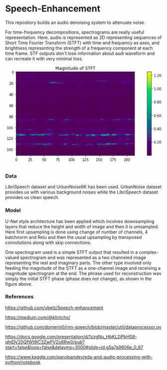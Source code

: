 # Speech-Enhancement



This repostiory builds an audio denoising system to attenuate noise.


For time-frequency decompositions, spectrograms are really useful representation. Here, audio is represented as 2D representing sequences of Short Time Fourier Transform (STFT) with time and frequency as axes, and brightness representing the strength of a frequency component at each time frame. STF outputs don't lose information about audi waveform and can recreate it with very minimal loss.

![Spectrogram](https://github.com/saty101/Speech-Enhancement/blob/main/images/spectro1.png?raw=true)


### Data
LibriSpeech dataset and UrbanNoise8K has been used. UrbanNoise dataset provides us with various background noises while the LibriSpeech dataset provides us clean speech.

### Model
U-Net style architecture has been applied which incolves downsampling layers that reduce the height and width of image and then it is umsampled. Here first upsampling is done using change of number of channels, 4 batchnorm and Relu and then the usual upsampling by transposed convolutions along with skip connections.

One spectrogram used is a simple STFT output that resulted in a complex-valued spectrogram and was represented as a two channeled image representing the real and imaginary parts. The other type involved only feeding the magnitude of the STFT as a one-channel image and receiving a magnitude spectrogram at the end. The phrase used for reconstruction was simply the initial STFT phase (phase does not change), as shown in the figure above.


### References
https://github.com/vbelz/Speech-enhancement

https://medium.com/@klintcho/

https://github.com/domerin0/rnn-speech/blob/master/util/dataprocessor.py

https://docs.google.com/presentation/d/1zzgNu_HbKL2iPkHS8-qhtDV20QfWt9lC3ZwPVZo8Rw0/pub?start=false&loop=false&delayms=3000#slide=id.g5a7a9806e_0_67

https://www.kaggle.com/parulpandey/eda-and-audio-processing-with-python/notebook
